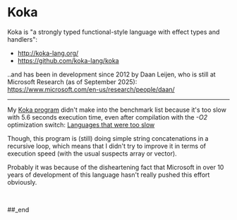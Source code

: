 # Koka

Koka is "a strongly typed functional-style language with effect types and handlers":

- http://koka-lang.org/
- https://github.com/koka-lang/koka
  
..and has been in development since 2012 by Daan Leijen, who is still at Microsoft Research (as of September 2025): https://www.microsoft.com/en-us/research/people/daan/

---

My [Koka program](https://github.com/practicalcomputerscience/MicrobenchmarkGPHLlanguages/blob/main/03%20-%20source%20code/01%20-%20imperative%20languages/Koka/random_streams_for_perf_stats.kk) didn't make into the benchmark list because it's too slow with 5.6 seconds execution time, even after compilation with the _-O2_ optimization switch: [Languages that were too slow](https://github.com/practicalcomputerscience/MicrobenchmarkGPHLlanguages/blob/main/30%20-%20languages%20that%20didn't%20make%20it%20to%20my%20list/README.md#languages-that-were-too-slow)

Though, this program is (still) doing simple string concatenations in a recursive loop, which means that I didn't try to improve it in terms of execution speed (with the usual suspects array or vector).

Probably it was because of the disheartening fact that Microsoft in over 10 years of development of this language hasn't really pushed this effort obviously.

<br/>

##_end
